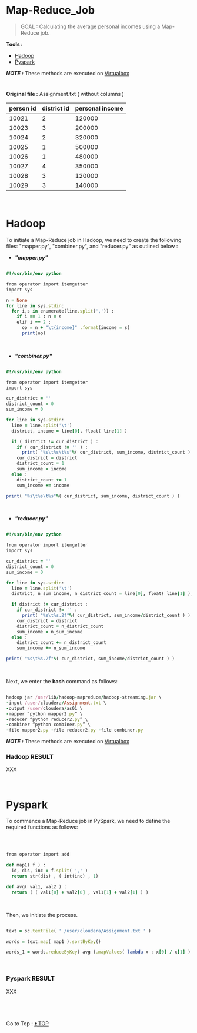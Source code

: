 # Map-Reduce_Job
> GOAL : Calculating the average personal incomes using a Map-Reduce job.


**Tools :**

- [Hadoop]()
- [Pyspark]()

***NOTE :*** These methods are executed on [Virtualbox](https://www.virtualbox.org/)

#
**Original file :** Assignment.txt ( without columns )
<br>

| person id | district id | personal income |
|-----------|-------------|-----------------|
| 10021 | 2 | 120000 |
| 10023 | 3 | 200000 |
| 10024 | 2 | 320000 |
| 10025 | 1 | 500000 |
| 10026 | 1 | 480000 |
| 10027 | 4 | 350000 |
| 10028 | 3 | 120000 |
| 10029 | 3 | 140000 |

<br>

# Hadoop
To initiate a Map-Reduce job in Hadoop, we need to create the following files: "mapper.py", "combiner.py", and "reducer.py" as outlined below :

- ***"mapper.py"***

```ruby

#!/usr/bin/env python

from operator import itemgetter
import sys

n = None
for line in sys.stdin:
  for i,s in enumerate(line.split(',')) :
    if i == 1 : n = s
    elif i == 2 :
      op = n + "\t{income}" .format(income = s)
      print(op)

```

<br>

- ***"combiner.py"***

```ruby

#!/usr/bin/env python

from operator import itemgetter
import sys

cur_district = ''
district_count = 0
sum_income = 0

for line in sys.stdin:
  line = line.split('\t')
  district, income = line[0], float( line[1] )

  if ( district != cur_district ) :
    if ( cur_district != '' ) :
      print( "%s\t%s\t%s"%( cur_district, sum_income, district_count ) )
    cur_district = district
    district_count = 1
    sum_income = income
  else :
    district_count += 1
    sum_income += income

print( "%s\t%s\t%s"%( cur_district, sum_income, district_count ) )

```

<br>

- ***"reducer.py"***

```ruby

#!/usr/bin/env python

from operator import itemgetter
import sys

cur_district = ''
district_count = 0
sum_income = 0

for line in sys.stdin:
  line = line.split('\t')
  district, n_sum_income, n_district_count = line[0], float( line[1] ), float( line[2] )

  if district != cur_district :
    if cur_district != '' :
      print( "%s\t%s.2f"%( cur_district, sum_income/district_count ) )
    cur_district = district
    district_count = n_district_count
    sum_income = n_sum_income
  else :
    district_count += n_district_count
    sum_income += n_sum_income

print( "%s\t%s.2f"%( cur_district, sum_income/district_count ) )

```
<br>

Next, we enter the **bash** command as follows: <br>

```ruby

hadoop jar /usr/lib/hadoop-mapreduce/hadoop-streaming.jar \
-input /user/cloudera/Assignment.txt \
-output /user/cloudera/as01 \
-mapper “python mapper2.py” \
-reducer “python reducer2.py” \
-combiner “python combiner.py” \
-file mapper2.py -file reducer2.py -file combiner.py

```
***NOTE :*** These methods are executed on [Virtualbox](https://www.virtualbox.org/)
<br>

<h3> Hadoop RESULT </h3>

XXX

<br>

# Pyspark
To commence a Map-Reduce job in PySpark, we need to define the required functions as follows:

<br>

```ruby

from operator import add

def map1( f ) :
  id, dis, inc = f.split( ',' )
  return str(dis) , ( int(inc) , 1)

def avg( val1, val2 ) :
  return ( ( val1[0] + val2[0] , val1[1] + val2[1] ) ) 

```
<br>

Then, we initiate the process.

```ruby

text = sc.textFile( ' /user/cloudera/Assignment.txt ' )

words = text.map( map1 ).sortByKey()

words_1 = words.reduceByKey( avg ).mapValues( lambda x : x[0] / x[1] )

```
<br>

<h3> Pyspark RESULT </h3>

XXX

<br>

# 
Go to Top : [:arrow_double_up: TOP]()

